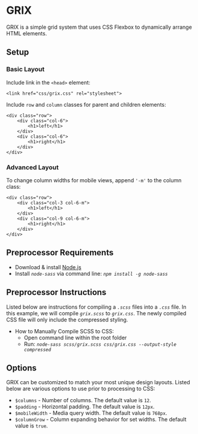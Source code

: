 # GRIX

GRIX is a simple grid system that uses CSS Flexbox to dynamically arrange HTML elements.

## Setup

### Basic Layout

Include link in the ```<head>``` element:
```
<link href="css/grix.css" rel="stylesheet">
```
Include ```row``` and ```column``` classes for parent and children elements:
```
<div class="row">
    <div class="col-6">
        <h1>left</h1>
    </div>
    <div class="col-6">
        <h1>right</h1>
    </div>
</div>
```

### Advanced Layout

To change column widths for mobile views, append ```'-m'``` to the column class:
```
<div class="row">
    <div class="col-3 col-6-m">
        <h1>left</h1>
    </div>
    <div class="col-9 col-6-m">
        <h1>right</h1>
    </div>
</div>
```

## Preprocessor Requirements

 - Download & install [Node.js](https://nodejs.org/en/download/)
 - Install *```node-sass```* via command line: *```npm install -g node-sass```*

## Preprocessor Instructions

Listed below are instructions for compiling a *```.scss```* files into a *```.css```* file. In this example, we will compile *```grix.scss```* to *```grix.css```*. The newly compiled CSS file will only include the compressed styling.

 - How to Manually Compile SCSS to CSS:
   - Open command line within the root folder
   - Run: *```node-sass scss/grix.scss css/grix.css --output-style compressed```*

## Options

GRIX can be customized to match your most unique design layouts. Listed below are various options to use prior to processing to CSS:

 - ```$columns``` - Number of columns. The default value is ```12```.
 - ```$padding``` - Horizontal padding. The default value is ```12px```.
 - ```$mobileWidth``` - Media query width. The default value is ```768px```.
 - ```$columnGrow``` - Column expanding behavior for set widths. The default value is ```true```.